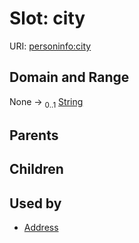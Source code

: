 
# Slot: city




URI: [personinfo:city](https://w3id.org/linkml/examples/personinfo/city)


## Domain and Range

None &#8594;  <sub>0..1</sub> [String](types/String.md)

## Parents


## Children


## Used by

 * [Address](Address.md)
